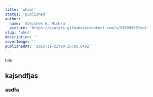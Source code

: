 ```yaml
---
title: 'whoa!'
status: 'published'
author:
  name: 'Abhishek A. Mishra'
  picture: 'https://avatars.githubusercontent.com/u/52009380?v=4'
slug: 'whoa'
description: ''
coverImage: ''
publishedAt: '2022-11-22T00:25:01.640Z'
---
```


hihi

## kajsndfjas

### asdfa

